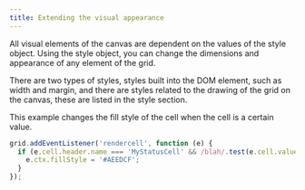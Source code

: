 ```yaml
---
title: Extending the visual appearance
---
```


All visual elements of the canvas are dependent on the values of the style object.
Using the style object, you can change the dimensions and appearance of any element of the grid.

There are two types of styles, styles built into the DOM element, such as width and margin, and there
are styles related to the drawing of the grid on the canvas, these are listed in the style section.

This example changes the fill style of the cell when the cell is a certain value.

```js
grid.addEventListener('rendercell', function (e) {
  if (e.cell.header.name === 'MyStatusCell' && /blah/.test(e.cell.value)) {
    e.ctx.fillStyle = '#AEEDCF';
  }
});
```

